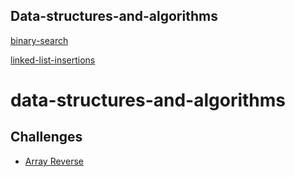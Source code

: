 
## Data-structures-and-algorithms
[](./insert/)
[](./reverse-array/)
[binary-search](./binary_search/README.md)
<!-- [linked-list](./linked-list/linked-list.md) -->
[linked-list-insertions](./linked_list/linked_list.md)

# data-structures-and-algorithms



## Challenges

  - [Array Reverse](./challenges/array_reverse.md)
